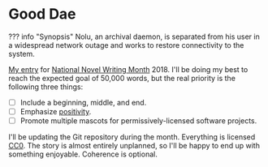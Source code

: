 # Good Dae

??? info "Synopsis"
    Nolu, an archival daemon, is separated from his user in a widespread network outage and works to restore connectivity to the system.

[My entry](https://nanowrimo.org/participants/oronymzy/novels/good-dae) for [National Novel Writing Month](https://nanowrimo.org/) 2018. I'll be doing my best to reach the expected goal of 50,000 words, but the real priority is the following three things:

* [ ] Include a beginning, middle, and end.
* [ ] Emphasize [positivity](https://en.wikipedia.org/wiki/Positive_psychology).
* [ ] Promote multiple mascots for permissively-licensed software projects.

I'll be updating the Git repository during the month. Everything is licensed [CC0](https://creativecommons.org/publicdomain/zero/1.0/). The story is almost entirely unplanned, so I'll be happy to end up with something enjoyable. Coherence is optional.
